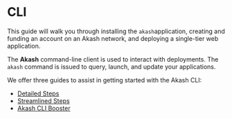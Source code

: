 # CLI

This guide will walk you through installing the `akash`application, creating and funding an account on an Akash network, and deploying a single-tier web application.

The **Akash** command-line client is used to interact with deployments. The `akash` command is issued to query, launch, and update your applications.

We offer three guides to assist in getting started with the Akash CLI:

* [Detailed Steps](detailed-steps/)
* [Streamlined Steps](streamlined-steps/)
* [Akash CLI Booster](akash-cli-booster/)
